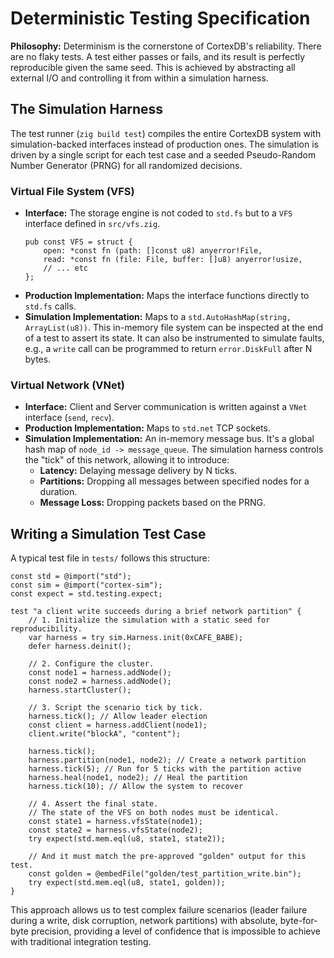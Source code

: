 # Deterministic Testing Specification

**Philosophy:** Determinism is the cornerstone of CortexDB's reliability. There are no flaky tests. A test either passes or fails, and its result is perfectly reproducible given the same seed. This is achieved by abstracting all external I/O and controlling it from within a simulation harness.

## The Simulation Harness

The test runner (`zig build test`) compiles the entire CortexDB system with simulation-backed interfaces instead of production ones. The simulation is driven by a single script for each test case and a seeded Pseudo-Random Number Generator (PRNG) for all randomized decisions.

### Virtual File System (VFS)

*   **Interface:** The storage engine is not coded to `std.fs` but to a `VFS` interface defined in `src/vfs.zig`.
    ```zig
    pub const VFS = struct {
        open: *const fn (path: []const u8) anyerror!File,
        read: *const fn (file: File, buffer: []u8) anyerror!usize,
        // ... etc
    };
    ```
*   **Production Implementation:** Maps the interface functions directly to `std.fs` calls.
*   **Simulation Implementation:** Maps to a `std.AutoHashMap(string, ArrayList(u8))`. This in-memory file system can be inspected at the end of a test to assert its state. It can also be instrumented to simulate faults, e.g., a `write` call can be programmed to return `error.DiskFull` after N bytes.

### Virtual Network (VNet)

*   **Interface:** Client and Server communication is written against a `VNet` interface (`send`, `recv`).
*   **Production Implementation:** Maps to `std.net` TCP sockets.
*   **Simulation Implementation:** An in-memory message bus. It's a global hash map of `node_id -> message_queue`. The simulation harness controls the "tick" of this network, allowing it to introduce:
    *   **Latency:** Delaying message delivery by N ticks.
    *   **Partitions:** Dropping all messages between specified nodes for a duration.
    *   **Message Loss:** Dropping packets based on the PRNG.

## Writing a Simulation Test Case

A typical test file in `tests/` follows this structure:

```zig
const std = @import("std");
const sim = @import("cortex-sim");
const expect = std.testing.expect;

test "a client write succeeds during a brief network partition" {
    // 1. Initialize the simulation with a static seed for reproducibility.
    var harness = try sim.Harness.init(0xCAFE_BABE);
    defer harness.deinit();

    // 2. Configure the cluster.
    const node1 = harness.addNode();
    const node2 = harness.addNode();
    harness.startCluster();

    // 3. Script the scenario tick by tick.
    harness.tick(); // Allow leader election
    const client = harness.addClient(node1);
    client.write("blockA", "content");

    harness.tick();
    harness.partition(node1, node2); // Create a network partition
    harness.tick(5); // Run for 5 ticks with the partition active
    harness.heal(node1, node2); // Heal the partition
    harness.tick(10); // Allow the system to recover

    // 4. Assert the final state.
    // The state of the VFS on both nodes must be identical.
    const state1 = harness.vfsState(node1);
    const state2 = harness.vfsState(node2);
    try expect(std.mem.eql(u8, state1, state2));

    // And it must match the pre-approved "golden" output for this test.
    const golden = @embedFile("golden/test_partition_write.bin");
    try expect(std.mem.eql(u8, state1, golden));
}
```

This approach allows us to test complex failure scenarios (leader failure during a write, disk corruption, network partitions) with absolute, byte-for-byte precision, providing a level of confidence that is impossible to achieve with traditional integration testing.
